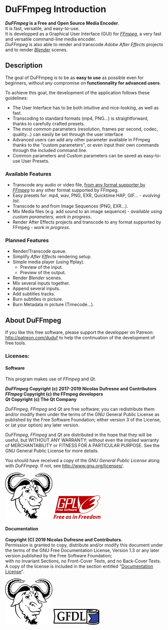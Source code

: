 # DuFFmpeg Introduction

**_DuFFmpeg_ is a Free and Open Source Media Encoder**.  
It is fast, versatile, and easy-to-use.  
It is developped as a Graphical User Interface (GUI) for [*FFmpeg*](https://ffmpeg.org/), a very fast and versatile command-line media encoder.  
*DuFFmpeg* is also able to render and transcode *Adobe After Effects* projects and to render [*Blender*](http://blender.org) scenes.

## Description

The goal of DuFFmpeg is to be as **easy to use** as possible even for beginners, without any compromise on **functionnality for advanced users**.

To achieve this goal, the development of the application follows these guidelines:

- The User Interface has to be both intuitive and nice-looking, as well as fast.
- Transcoding to standard formats (mp4, PNG...) is straightforward, thanks to carefully crafted presets.
- The most common parameters (resolution, frames per second, codec, quality...) can easily be set through the user interface
- Advanced users can add any other parameter available in FFmpeg thanks to the "custom parameters", or even input their own commands through the included command line.
- Common parameters and Custom parameters can be saved as easy-to-use User Presets.

### Available Features

- Transcode any audio or video file, [from any format supporter by *FFmpeg*](https://ffmpeg.org/general.html#Supported-File-Formats_002c-Codecs-or-Features) to any other format supported by FFmpeg.
- Easy presets for: mp4, wav, PNG, EXR, Quicktime HAP, GIF... - *evolving list*.
- Transcode to and from Image Sequences (PNG, EXR...).
- Mix Media files (e.g. add sound to an image sequence) - *available using custom parameters, work in progress*.
- Render After Effects projects and transcode to any format supported by FFmpeg - *work in progress*.

### Planned Features

- Render/Transcode queue.
- Simplify *After Effects* rendering setup.
- Simple media player (using ffplay).  
    - Preview of the input.
    - Preview of the output.
- Render *Blender* scenes.
- Mix several inputs together.
- Append several inputs.
- Add subtitles tracks.
- Burn subtitles in picture.
- Burn Metadata in picture (Timecode...).

## About DuFFmpeg

If you like this free software, please support the developper on Patreon: http://patreon.com/duduf to help the continuation of the development of free tools.

### Licenses:

#### Software

This program makes use of *FFmpeg* and *Qt*.

***DuFFmpeg* Copyright (c) 2017-2019 Nicolas Dufresne and Contributors**  
***FFmpeg* Copyright (c) the FFmpeg developers**  
***Qt* Copyright (c) The Qt Company**

*DuFFmpeg*, *FFmpeg* and *Qt* are free software; you can redistribute them and/or modify them under the terms of the GNU General Public License as published by the Free Software Foundation; either version 3 of the License, or
(at your option) any later version.

*DuFFmpeg*, *FFmpeg* and *Qt* are distributed in the hope that they will be useful, but WITHOUT ANY WARRANTY; without even the implied warranty of MERCHANTABILITY or FITNESS FOR A PARTICULAR PURPOSE.  See the
GNU General Public License for more details.

You should have received a copy of the *GNU General Public License* along with *DuFFmpeg*.  If not, see http://www.gnu.org/licenses/.

![GNU](img/logos/gnu.png) ![GPL](img/logos/gplv3.png) 

#### Documentation

**Copyright (C)  2019 Nicolas Dufresne and Contributors.**  
Permission is granted to copy, distribute and/or modify this document under the terms of the GNU Free Documentation License, Version 1.3 or any later version published by the Free Software Foundation;  
with no Invariant Sections, no Front-Cover Texts, and no Back-Cover Texts.
A copy of the license is included in the section entitled "[Documentation License](doc-license.md)".

![GNU](img/logos/gnu.png) ![GFDL](img/logos/gfdl-logo.png) 
